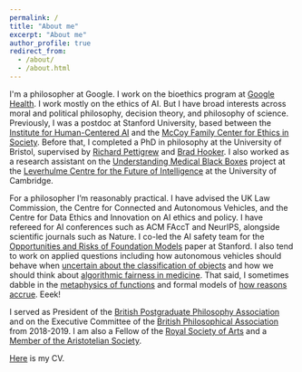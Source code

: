 ```yaml
---
permalink: /
title: "About me"
excerpt: "About me"
author_profile: true
redirect_from: 
  - /about/
  - /about.html
---
```


I'm a philosopher at Google. I work on the bioethics program at [Google Health](https://health.google/). I work mostly on the ethics of AI. But I have broad interests across moral and political philosophy, decision theory, and philosophy of science. Previously, I was a postdoc at Stanford University, based between the [Institute for Human-Centered AI](https://hai.stanford.edu/) and the [McCoy Family Center for Ethics in Society](https://ethicsinsociety.stanford.edu/). Before that, I completed a PhD in philosophy at the University of Bristol, supervised by [Richard Pettigrew](https://richardpettigrew.com/) and [Brad Hooker](https://en.wikipedia.org/wiki/Brad_Hooker). I also worked as a research assistant on the [Understanding Medical Black Boxes](http://lcfi.ac.uk/projects/ai-trust-and-society/medical-black-boxes-and-ai-explainability/) project at the [Leverhulme Centre for the Future of Intelligence](https://lcfi.ac.uk) at the University of Cambridge. 

For a philosopher I’m reasonably practical. I have advised the UK Law Commission, the Centre for Connected and Autonomous Vehicles, and the Centre for Data Ethics and Innovation on AI ethics and policy. I have refereed for AI conferences such as ACM FAccT and NeurIPS, alongside scientific journals such as Nature. I co-led the AI safety team for the [Opportunities and Risks of Foundation Models](https://arxiv.org/abs/2108.07258) paper at Stanford. I also tend to work on applied questions including how autonomous vehicles should behave when [uncertain about the classification of objects](https://books.google.com/books?hl=en&lr=&id=Oc-AEAAAQBAJ&oi=fnd&pg=PA41&ots=Yb2o_UeiCt&sig=eKqc2hlJv6yIRX_5ojQ7lsrgLxs#v=onepage&q&f=false) and how we should think about [algorithmic fairness in medicine](https://link.springer.com/article/10.1007/s10676-022-09658-7). That said, I sometimes dabble in the [metaphysics of functions](https://link.springer.com/article/10.1007/s10539-022-09850-5) and formal models of [how reasons accrue](https://www.cambridge.org/core/journals/economics-and-philosophy/article/abs/dilemma-for-reasons-additivity/5C0CA654E9AD3954FC228D4ABFCCBAA8). Eeek!

I served as President of the [British Postgraduate Philosophy Association](https://bippa.uk/) and on the Executive Committee of the [British Philosophical Association](https://bpa.ac.uk/) from 2018-2019. I am also a Fellow of the [Royal Society of Arts](https://www.thersa.org/) and a [Member of the Aristotelian Society](https://www.aristoteliansociety.org.uk/).

[Here](https://geoffkeeling.github.io/files/CV.pdf) is my CV.
